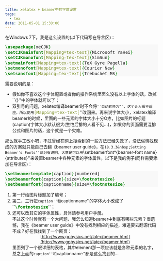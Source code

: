 ```yaml
---
title: xelatex + beamer中的字体设置
tags:
  - tex
date: 2011-05-01 15:30:00
---
```


在Windows 7下，我是这么设置的(以下代码写在导言区)：

<div class="highlight" style="background: #f8f8f8;"><pre style="line-height: 125%;"><span style="color: green; font-weight: bold;">\usepackage</span><span style="color: green;">{</span>xeCJK<span style="color: green;">}</span>
<span style="color: green; font-weight: bold;">\setCJKmainfont</span><span style="color: #7d9029;">[Mapping=tex-text]</span><span style="color: green;">{</span>Microsoft YaHei<span style="color: green;">}</span>
<span style="color: green; font-weight: bold;">\setCJKmonofont</span><span style="color: #7d9029;">[Mapping=tex-text]</span><span style="color: green;">{</span>SimSun<span style="color: green;">}</span>
<span style="color: green; font-weight: bold;">\setmainfont</span><span style="color: #7d9029;">[Mapping=tex-text]</span><span style="color: green;">{</span>TeX Gyre Pagella<span style="color: green;">}</span>
<span style="color: green; font-weight: bold;">\setmonofont</span><span style="color: #7d9029;">[Mapping=tex-text]</span><span style="color: green;">{</span>Courier New<span style="color: green;">}</span>
<span style="color: green; font-weight: bold;">\setsansfont</span><span style="color: #7d9029;">[Mapping=tex-text]</span><span style="color: green;">{</span>Trebuchet MS<span style="color: green;">}</span>
</pre></div>
需要说明的是：

*   假如你不喜欢这个字体配置或者你的操作系统里面么没有以上字体的话，改掉``{}''中的字体就可以了；
*   双引号的问题，xelatex编译beamer时不会将``''自动转换为“”，这个让人很不适应，所以使用``<span class="Apple-style-span" style="color: #7d9029; font-family: monospace; line-height: 16px; white-space: pre;">[Mapping=tex-text]</span>''改回来。再来说字体大小，xelatex编译beamer的时候，里面的一些元素的字体大小十分O疼，比如图片的标题(caption)字体大小默认很大(生怕后排的人看不见...)，如果你的页面需要混排公式和图片的话，这个就是一个灾难。

那么就手工改小吧，不过曾经在网上搜索到的一些方法已经失效了，没法偷懒找现成的方案就只能自己去翻《beamer user guide》，在``18.3.3&nbsp;Setting Beamer’s Fonts''部分有说明，大意是可以用``\setbeamerfont*{beamer-font name}{attributes}''来设置beamer中各种元素的字体属性。以下是我的例子(同样需要添加在导言区)：

<div class="highlight" style="background: #f8f8f8;"><pre style="line-height: 125%;"><span style="color: green; font-weight: bold;">\setbeamertemplate</span><span style="color: green;">{</span>caption<span style="color: green;">}</span>[numbered]
<span style="color: green; font-weight: bold;">\setbeamerfont</span><span style="color: green;">{</span>caption<span style="color: green;">}{</span>size=<span style="color: green; font-weight: bold;">\footnotesize</span><span style="color: green;">}</span>
<span style="color: green; font-weight: bold;">\setbeamerfont</span><span style="color: green;">{</span>captionname<span style="color: green;">}{</span>size=<span style="color: green; font-weight: bold;">\footnotesize</span><span style="color: green;">}</span>
</pre></div>

1.  第一行给图片标题加了编号；
2.  第二、三行把``caption''和``captionname''的字体大小改成了``<span class="Apple-style-span" style="color: green; font-family: monospace; font-weight: bold; line-height: 16px; white-space: pre;">\footnotesize</span>''；
3.  还可以改其它的字体属性，具体请参考用户手册。<div>不过这个时候就有一个大问题，我怎么知道beamer中到底有哪些元素？很遗憾，我在《beamer user guide》中没有找到相应的描述，难道要去翻源代码不成？好在我找到了一个网页：</div><div style="text-align: center;">[http://www.gphysics.net/latex/beamer.html](http://www.gphysics.net/latex/beamer.html)</div><div>里面列了一个很详细的表格，其中element那一项应该就是各种元素的名字，总之上面的``caption''和``captionname''都是这么找到的...</div>